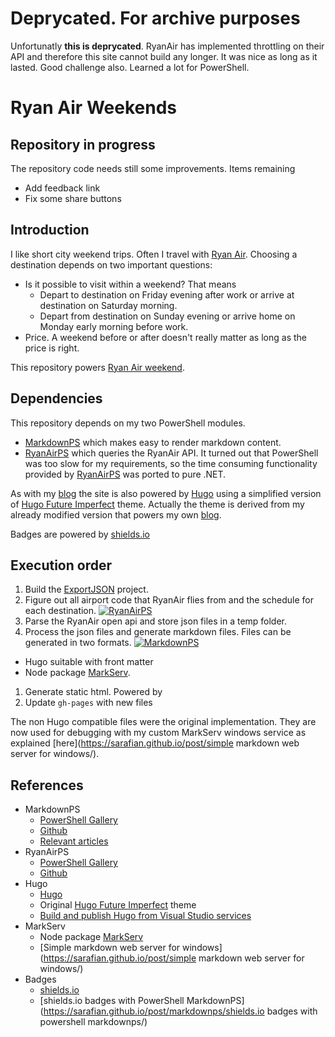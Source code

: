 # Deprycated. For archive purposes

Unfortunatly **this is deprycated**. RyanAir has implemented throttling on their API and therefore this site cannot build any longer. It was nice as long as it lasted. Good challenge also. Learned a lot for PowerShell.

# Ryan Air Weekends 

## Repository in progress
The repository code needs still some improvements. Items remaining

- Add feedback link
- Fix some share buttons

## Introduction

I like short city weekend trips. Often I travel with [Ryan Air](https://www.ryanair.com/). Choosing a destination depends on two important questions:

- Is it possible to visit within a weekend? That means 
  - Depart to destination on Friday evening after work or arrive at destination on Saturday morning.
  - Depart from destination on Sunday evening or arrive home on Monday early morning before work.
- Price. A weekend before or after doesn't really matter as long as the price is right.

This repository powers [Ryan Air weekend](https://sarafian.github.io/RyanAirWeekend).

## Dependencies

This repository depends on my two PowerShell modules. 

- [MarkdownPS](https://www.powershellgallery.com/packages/MarkdownPS/) which makes easy to render markdown content.
- [RyanAirPS](https://www.powershellgallery.com/packages/RyanAirPS/) which queries the RyanAir API. 
It turned out that PowerShell was too slow for my requirements, so the time consuming functionality provided by [RyanAirPS](https://www.powershellgallery.com/packages/RyanAirPS/) was ported to pure .NET. 

As with my [blog](https://sarafian.github.io/) the site is also powered by [Hugo](https://gohugo.io/) using a simplified version of [Hugo Future Imperfect](http://themes.gohugo.io/future-imperfect/) theme. 
Actually the theme is derived from my already modified version that powers my own [blog](https://sarafian.github.io/).

Badges are powered by [shields.io](http://shields.io/)

## Execution order

1. Build the [ExportJSON](VSS/ExportJson/ExportJson.sln) project.
1. Figure out all airport code that RyanAir flies from and the schedule for each destination. [![RyanAirPS](https://img.shields.io/badge/Powered%20by-RyanAirPS-blue.svg)](https://www.powershellgallery.com/packages/RyanAirPS/)
1. Parse the RyanAir open api and store json files in a temp folder. 
1. Process the json files and generate markdown files. Files can be generated in two formats.  [![MarkdownPS](https://img.shields.io/badge/Powered%20by-MarkdownPS-blue.svg)](https://www.powershellgallery.com/packages/MarkdownPS/)
  - Hugo suitable with front matter
  - Node package [MarkServ](https://www.npmjs.com/package/markserv).
1. Generate static html. Powered by 
1. Update `gh-pages` with new files

The non Hugo compatible files were the original implementation. They are now used for debugging with my custom MarkServ windows service as explained [here](https://sarafian.github.io/post/simple markdown web server for windows/).

## References

- MarkdownPS
  - [PowerShell Gallery](https://www.powershellgallery.com/packages/MarkdownPS/) 
  - [Github](github.com/Sarafian/MarkdownPS) 
  - [Relevant articles](https://sarafian.github.io/post/markdownps/markdownps/)
- RyanAirPS
  - [PowerShell Gallery](https://www.powershellgallery.com/packages/RyanAirPS/)
  - [Github](github.com/Sarafian/RyanAirPS)
- Hugo 
  - [Hugo](https://gohugo.io/) 
  - Original [Hugo Future Imperfect](http://themes.gohugo.io/future-imperfect/) theme
  - [Build and publish Hugo from Visual Studio services](https://sarafian.github.io/post/hugo%20build%20in%20visual%20studio%20services/)
- MarkServ
  - Node package [MarkServ](https://www.npmjs.com/package/markserv) 
  - [Simple markdown web server for windows](https://sarafian.github.io/post/simple markdown web server for windows/)
- Badges
  - [shields.io](http://shields.io/)
  - [shields.io badges with PowerShell MarkdownPS](https://sarafian.github.io/post/markdownps/shields.io badges with powershell markdownps/)
